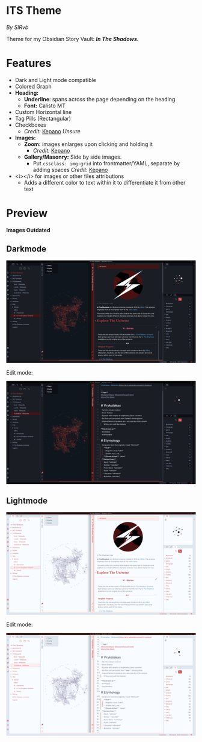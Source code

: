# ITS Theme
*By SlRvb*

Theme for my Obsidian Story Vault: ***In The Shadows.***


# Features
- Dark and Light mode compatible
- Colored Graph
- **Heading:**
    - **Underline**: spans across the page depending on the heading
    - **Font:** Calisto MT
- Custom Horizontal line
- Tag Pills (Rectangular)
- Checkboxes
    - *Credit:* [Kepano](https://forum.obsidian.md/t/nicer-checkboxes/2238) *Unsure*
- **Images:**
    - **Zoom:** images enlarges upon clicking and holding it 
        - *Credit:* [Kepano](https://forum.obsidian.md/t/image-zoom-click-hold-to-expand-images/5164)
    - **Gallery/Masonry:** Side by side images.
        - Put `cssclass: img-grid` into frontmatter/YAML, separate by adding spaces
        *Credit*: [Kepano](https://forum.obsidian.md/t/display-side-by-side-image-grid-css-snippet/9359)
- \<i>\</i> for images or other files attributions
    - Adds a different color to text within it to differentiate it from other text


# Preview
**Images Outdated**

## Darkmode

![](Darkmode.png)

Edit mode:

![](Darkmode-Editing.png)


## Lightmode

![](Lightmode.png)

Edit mode:

![](Lightmode-Editing.png)
